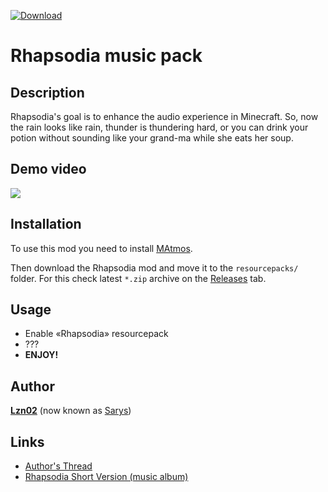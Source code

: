 [![Download](https://img.shields.io/badge/-soundpack%20download-brightgreen)](https://github.com/makamys/rhapsodia/releases)

# Rhapsodia music pack

## Description
Rhapsodia's goal is to enhance the audio experience in Minecraft. 
So, now the rain looks like rain, thunder is thundering hard, or you can drink your potion without sounding like your grand-ma while she eats her soup.

## Demo video
[![](http://img.youtube.com/vi/4_6xS86hcaI/0.jpg)](https://www.youtube.com/watch?v=4_6xS86hcaI)

## Installation
To use this mod you need to install [MAtmos](https://github.com/makamys/MAtmos).

Then download the Rhapsodia mod and move it to the `resourcepacks/` folder.
For this check latest `*.zip` archive on the [Releases](https://github.com/makamys/rhapsodia/releases) tab.

## Usage
* Enable «Rhapsodia» resourcepack
* ???
* **ENJOY!**

## Author
**[Lzn02](http://www.minecraftforum.net/members/Lzn02/)** (now known as [Sarys](https://lnk.bio/sarys))

## Links
* [Author's Thread](http://www.minecraftforum.net/forums/mapping-and-modding/minecraft-mods/wip-mods/1441735-rhapsodia-matmos-expansion-1-4-2-beta)
* [Rhapsodia Short Version (music album)](http://music.lzn02.com/album/rhapsodia-short-version)
